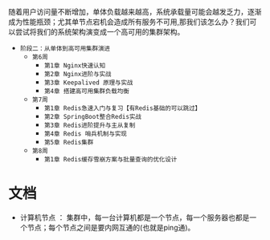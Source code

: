 随着用户访问量不断增加，单体负载越来越高，系统承载量可能会越发乏力，逐渐成为性能瓶颈；尤其单节点宕机会造成所有服务不可用,那我们该怎么办？我们可以尝试将我们的系统架构演变成一个高可用的集群架构。

* `阶段二：从单体到高可用集群演进`
    * `第6周`
        * `第1章 Nginx快速认知`
        * `第2章 Nginx进阶与实战`
        * `第3章 Keepalived 原理与实战`
        * `第4章 搭建高可用集群负载均衡`
    * `第7周`
        * `第1章 Redis急速入门与复习【有Redis基础的可以跳过】`
        * `第2章 SpringBoot整合Redis实战`
        * `第3章 Redis进阶提升与主从复制`
        * `第4章 Redis 哨兵机制与实现`
        * `第5章 Redis集群`
    * `第8周`
        * `第1章 Redis缓存雪崩方案与批量查询的优化设计`



# 文档

* 计算机节点 ： 集群中，每一台计算机都是一个节点，每一个服务器也都是一个节点；每个节点之间是要内网互通的(也就是ping通)。

